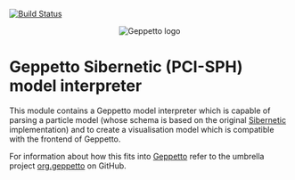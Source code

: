 [![Build Status](https://travis-ci.org/openworm/org.geppetto.model.sph.png?branch=master)](https://travis-ci.org/openworm/org.geppetto.model.sph)

<p align="center">
  <img src="https://raw.github.com/openworm/org.geppetto.frontend/master/src/main/webapp/images/geppetto-logo@2x.png" alt="Geppetto logo"/>
</p>

# Geppetto Sibernetic (PCI-SPH) model interpreter

This module contains a Geppetto model interpreter which is capable of parsing a particle model (whose schema is based on the original [Sibernetic](http://openworm.github.io/Smoothed-Particle-Hydrodynamics/) implementation) and to create a visualisation model which is compatible with the frontend of Geppetto.

For information about how this fits into [Geppetto](http://www.geppetto.org/) refer to the umbrella project [org.geppetto](https://github.com/openworm/org.geppetto) on GitHub.
